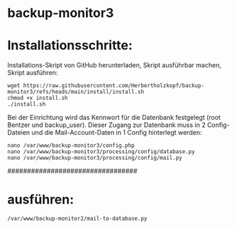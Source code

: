 # backup-monitor3



# Installationsschritte:

Installations-Skript von GitHub herunterladen,
Skript ausführbar machen,
Skript ausführen:
```
wget https://raw.githubusercontent.com/Herbertholzkopf/backup-monitor3/refs/heads/main/install/install.sh
chmod +x install.sh
./install.sh
```

Bei der Einrichtung wird das Kennwort für die Datenbank festgelegt (root Bentzer und backup_user).
Dieser Zugang zur Datenbank muss in 2 Config-Dateien und die Mail-Account-Daten in 1 Config hinterlegt werden:
```
nano /var/www/backup-monitor3/config.php
nano /var/www/backup-monitor3/processing/config/database.py
nano /var/www/backup-monitor3/processing/config/mail.py
```



#################################
# ausführen:
```
/var/www/backup-monitor2/mail-to-database.py
```